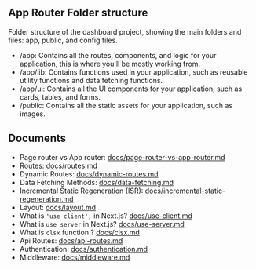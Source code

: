 ## App Router Folder structure
Folder structure of the dashboard project, showing the main folders and files: app, public, and config files.
- /app: Contains all the routes, components, and logic for your application, this is where you'll be mostly working from.
- /app/lib: Contains functions used in your application, such as reusable utility functions and data fetching functions.
- /app/ui: Contains all the UI components for your application, such as cards, tables, and forms. 
- /public: Contains all the static assets for your application, such as images.

## Documents
- Page router vs App router: [docs/page-router-vs-app-router.md](docs/page-router-vs-app-router.md)
- Routes: [docs/routes.md](docs/routes.md)
- Dynamic Routes: [docs/dynamic-routes.md](docs/dynamic-routes.md)
- Data Fetching Methods: [docs/data-fetching.md](docs/data-fetching.md)
- Incremental Static Regeneration (ISR): [docs/incremental-static-regeneration.md](docs/incremental-static-regeneration.md)
- Layout: [docs/layout.md](docs/layout.md)
- What is `'use client';` in Next.js? [docs/use-client.md](docs/use-client.md)
- What is `use server` in Next.js? [docs/use-server.md](docs/use-server.md)
- What is `clsx` function ? [docs/clsx.md](docs/clsx.md)
- Api Routes: [docs/api-routes.md](docs/api-routes.md)
- Authentication: [docs/authentication.md](docs/authentication.md)
- Middleware: [docs/middleware.md](docs/middleware.md)
